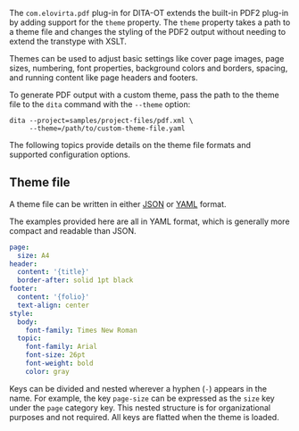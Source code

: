 The `com.elovirta.pdf` plug-in for DITA-OT extends the built-in PDF2 plug-in by adding support for the `theme` property. The `theme` property takes a path to a theme file and changes the styling of the PDF2 output without needing to extend the transtype with XSLT.

Themes can be used to adjust basic settings like cover page images, page sizes, numbering, font properties, background colors and borders, spacing, and running content like page headers and footers.

To generate PDF output with a custom theme, pass the path to the theme file to the `dita` command with the `--theme` option:

```shell
dita --project=samples/project-files/pdf.xml \
     --theme=/path/to/custom-theme-file.yaml
```

The following topics provide details on the theme file formats and supported configuration options.

## Theme file

A theme file can be written in either [JSON] or [YAML] format.

The examples provided here are all in YAML format, which is generally more compact and readable than JSON.

```yaml
page:
  size: A4
header:
  content: '{title}'
  border-after: solid 1pt black
footer:
  content: '{folio}'
  text-align: center
style:
  body:
    font-family: Times New Roman
  topic:
    font-family: Arial
    font-size: 26pt
    font-weight: bold
    color: gray
```

Keys can be divided and nested wherever a hyphen (`-`) appears in the name. For example, the key `page-size` can be expressed as the `size` key under the `page` category key. This nested structure is for organizational purposes and not required. All keys are flatted when the theme is loaded.

[json]: https://json.org
[yaml]: https://yaml.org
